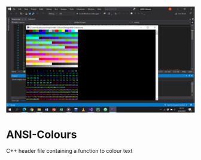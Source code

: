 ![Colour Output Screenshot](https://github.com/Fingolfin7/ANSI-Colours/blob/main/ansi%20colours.png?raw=true)
# ANSI-Colours
C++ header file containing a function to colour text
